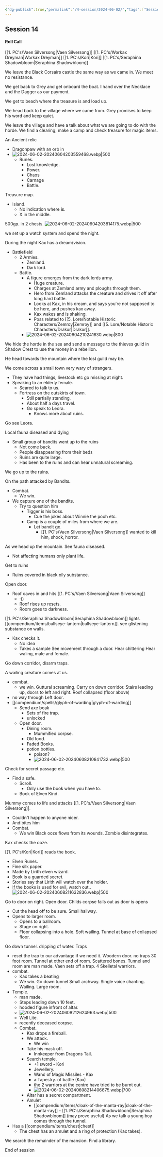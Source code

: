 ```yaml
---
{"dg-publish":true,"permalink":"/4-session/2024-06-02/","tags":["Session_Note"]}
---
```




## Session 14

#### Roll Call

[[1. PC's/Vaen Silversong\|Vaen Silversong]]
[[1. PC's/Workax Dreyman\|Workax Dreyman]]
[[1. PC's/Kori\|Kori]]
[[1. PC's/Seraphina Shadowbloom\|Seraphina Shadowbloom]]

We leave the Black Corsairs castle the same way as we came in. We meet no resistance.

We get back to Grey and get onboard the boat.  I hand over the Necklace and the Dagger as our payment.

We get to beach where the treasure is and load up.

We head back to the village where we came from.  Grey promises to keep his word and keep quiet.

We leave the village and have a talk about what we are going to do with the horde.  We find a clearing, make a camp and check treasure for magic items.

An Ancient relic
- Dragonpaw with an orb in
- ![2024-06-02-20240604203559468.webp|500](/img/user/z_Attachments/2024-06-02-20240604203559468.webp)
	- Runes.
		- Lost knowledge.
		- Power.
		- Chaos
		- Carnage
		- Battle.

Treasure map.
 - Island.
	 - No indication where is.
	 - X in the middle.

500gp. in 2 chests.
![2024-06-02-20240604203814175.webp|500](/img/user/z_Attachments/2024-06-02-20240604203814175.webp)

we set up a watch system and spend the night.

During the night Kax has a dream/vision.
- Battlefield
	- 2 Armies.
		- Zemland.
		- Dark lord.
	- Battle.
		- A figure emerges from the dark lords army.
			- Huge creature.
			- Charges at Zemland army and ploughs through them.
			- Hero from Zemland attacks the creature and drives it off after long hard battle.
			- Looks at Kax, in his dream, and says you're not supposed to be here, and pushes kax away.
			- Kax wakes and is shaking.
			- Poss related to [[5. Lore/Notable Historic Characters/Zemroy\|Zemroy]] and [[5. Lore/Notable Historic Characters/Drakor\|Drakor]].
		- ![2024-06-02-20240604210241630.webp|800](/img/user/z_Attachments/2024-06-02-20240604210241630.webp)

We hide the horde in the sea and send a message to the thieves guild in Shadow Crest to use the money in a rebellion.

He head towards the mountain where the lost guild may be.

We come across a small town very wary of strangers.
- They have had things, livestock etc go missing at night.
- Speaking to an elderly female.
	- Scared to talk to us.
	- Fortress on the outskirts of town.
		- Still partially standing.
		- About half a days travel.
		- Go speak to Leora.
			- Knows more about ruins.

Go see Leora.

Local fauna diseased and dying
- Small group of bandits went up to the ruins
	- Not come back.
	- People disappearing from their beds
	- Ruins are quite large.
	- Has been to the ruins and can hear unnatural screaming.


We go up to the ruins.

On the path attacked by Bandits.
- Combat.
	- We win.
- We capture one of the bandits.
	- Try to question him
		- Tigger is his boss.
			- Cue the jokes about Winnie the pooh etc.
		- Camp is a couple of miles from where we are.
			- Let bandit go.
				- [[1. PC's/Vaen Silversong\|Vaen Silversong]] wanted to kill him, shock, horror.

As we head up the mountain.  See fauna diseased.
- Not affecting humans only plant life.

Get to ruins
- Ruins covered in black oily substance.

Open door.
- Roof caves in and hits [[1. PC's/Vaen Silversong\|Vaen Silversong]] 
	- :))
	- Roof rises up resets.
	- Room goes to darkness.

[[1. PC's/Seraphina Shadowbloom\|Seraphina Shadowbloom]] lights [[compendium/items/bullseye-lantern\|bullseye-lantern]].
see glistening substance on walls.
- Kax checks it.
	- No idea
	- Takes a sample
See movement through a door.
Hear chittering
Hear waling, male and female.

Go down corridor, disarm traps.

A wailing creature comes at us.
- combat.
	- we win.
Guttural screaming.
Carry on down corridor.
Stairs leading up, doors to left and right.
Roof collapsed (floor above)
- no way through
Left door.
- [[compendium/spells/glyph-of-warding\|glyph-of-warding]]
	- Send axe beak 
		- Sets of fire trap.
		- unlocked
	- Open door.
		- Dining room.
			- Mummified corpse.
		- Old food.
		- Faded Books.
		- potion bottles.
			- poison?
			- ![2024-06-02-20240608210841732.webp|500](/img/user/z_Attachments/2024-06-02-20240608210841732.webp)

Check for secret passage etc.
- Find a safe.
	- Scroll.
		- Only use the book when you have to.
	- Book of Elven Kind.

Mummy comes to life and attacks [[1. PC's/Vaen Silversong\|Vaen Silversong]].
- Couldn't happen to anyone nicer.
- And bites him
- Combat.
	- We win
Black ooze flows from its wounds.  Zombie disintegrates.

Kax checks the ooze.

[[1. PC's/Kori\|Kori]] reads the book.
- Elven Runes.
- Fine silk paper.
- Made by Lirith elven wizard.
- Book is a guarded secret.
- Stories say that Lirith will watch over the holder.
- If the books is used for evil, watch out..
![2024-06-02-20240608211632836.webp|500](/img/user/z_Attachments/2024-06-02-20240608211632836.webp)

Go to door on right.
Open door.
Childs corpse falls out as door is opens
- Cut the head off to be sure.
Small hallway.
- Opens to larger room.
	- Opens to a ballroom.
	- Stage on right.
	- Floor collapsing into a hole.
Soft wailing.
Tunnel at base of collapsed floor.

Go down tunnel.
dripping of water.
Traps
- reset the trap to our advantage if we need it.
Woodern door.
no traps
30 foot room.
Tunnel at other end of room.
Scattered bones.
Tunnel and room are man made.
Vaen sets off a trap.
4 Skelletal warriors.
- combat.
	- Kax takes a beating
	- We win.
Go down tunnel
Small archway.
Single voice chanting.
Wailing.
Large room.
- Temple.
	- man made.
	- Steps leading down 10 feet.
	- hooded figure infront of altar.
	- ![2024-06-02-20240608212624963.webp|500](/img/user/z_Attachments/2024-06-02-20240608212624963.webp)
	- Well Lite.
	- recently deceased corpse.
	- Combat.
		- Kax drops a fireball.
		- We attack.
			- We win
		- Take his mask off.
			- Innkeeper from Dragons Tail.
		- Search temple.
			- +1 sword - Kori
			- Jewellery.
			- Wand of Magic Missiles - Kax
			- a Tapestry. of battle (Kax)
			- the 2 warriors at the centre have tried to be burnt out.
			- ![2024-06-02-20240608214406675.webp|700](/img/user/z_Attachments/2024-06-02-20240608214406675.webp)
		- Altar has a secret compartment.
		- Amulet
			- [[compendium/items/cloak-of-the-manta-ray\|cloak-of-the-manta-ray]] - [[1. PC's/Seraphina Shadowbloom\|Seraphina Shadowbloom]] (may prove useful)
As we talk a young boy comes through the tunnel.
- Has a [[compendium/items/chest\|chest]]
	- The chest has an amulet and a ring of protection (Kax takes).

We search the remainder of the mansion.
Find a library.

End of session
